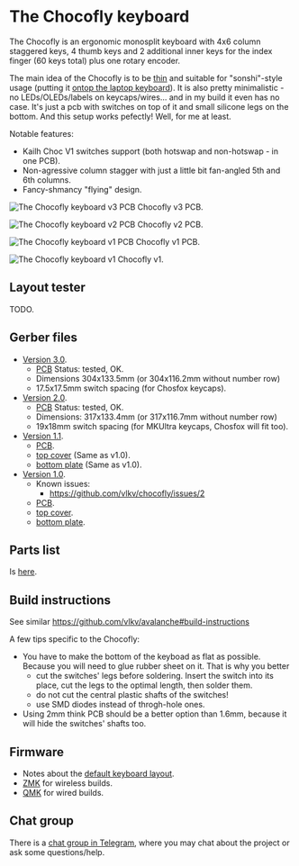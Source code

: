 # The Chocofly keyboard

The Chocofly is an ergonomic monosplit keyboard with 4x6 column staggered keys,
4 thumb keys and 2 additional inner keys for the index finger (60 keys total) plus one rotary encoder.

The main idea of the Chocofly is to be [thin](https://imgur.com/a/kJ5HPdX) and suitable for "sonshi"-style usage (putting it [ontop the laptop keyboard](https://imgur.com/gallery/Bps65YA)). It is also pretty minimalistic - no LEDs/OLEDs/labels on keycaps/wires... and in my build it even has no case. It's just a pcb with switches on top of it and small silicone legs on the bottom. And this setup works pefectly! Well, for me at least.

Notable features:
- Kailh Choc V1 switches support (both hotswap and non-hotswap - in one PCB).
- Non-agressive column stagger with just a little bit fan-angled 5th and 6th columns.
- Fancy-shmancy "flying" design.

![The Chocofly keyboard v3 PCB](/images/chocofly_pcb_v3-0_B.jpeg)
Chocofly v3 PCB.

![The Chocofly keyboard v2 PCB](/images/chocofly_pcb_v2-0.png)
Chocofly v2 PCB.

![The Chocofly keyboard v1 PCB](/images/chocofly_pcb_v1-0.jpg)
Chocofly v1 PCB.

![The Chocofly keyboard v1](/images/chocofly_v1-0.jpg)
Chocofly v1.


## Layout tester

TODO.


## Gerber files
* [Version 3.0](https://github.com/vlkv/chocofly/tree/v3.0).
  * [PCB](https://github.com/vlkv/chocofly/blob/v3.0/pcb/chocofly_v3_0_pcb.zip) Status: tested, OK.
  * Dimensions 304x133.5mm (or 304x116.2mm without number row)
  * 17.5x17.5mm switch spacing (for Chosfox keycaps).
* [Version 2.0](https://github.com/vlkv/chocofly/tree/v2.0).
  * [PCB](https://github.com/vlkv/chocofly/blob/v2.0/pcb/chocofly_v2_0_pcb.zip) Status: tested, OK.
  * Dimensions: 317x133.4mm (or 317x116.7mm without number row)
  * 19x18mm switch spacing (for MKUltra keycaps, Chosfox will fit too).
* [Version 1.1](https://github.com/vlkv/chocofly/tree/v1.1).
  * [PCB](https://github.com/vlkv/chocofly/blob/v1.1/pcb/chocofly_v1_1_pcb.zip).
  * [top cover](https://github.com/vlkv/chocofly/blob/v1.0/top_cover/chocofly_v1_0_top_cover.zip) (Same as v1.0).
  * [bottom plate](https://github.com/vlkv/chocofly/blob/master/bottom_plate/chocofly_v1_0_bottom_plate.zip) (Same as v1.0).
* [Version 1.0](https://github.com/vlkv/chocofly/tree/v1.0).
  * Known issues:
    * https://github.com/vlkv/chocofly/issues/2
  * [PCB](https://github.com/vlkv/chocofly/blob/v1.0/pcb/chocofly_v1_0_pcb.zip).
  * [top cover](https://github.com/vlkv/chocofly/blob/v1.0/top_cover/chocofly_v1_0_top_cover.zip).
  * [bottom plate](https://github.com/vlkv/chocofly/blob/master/bottom_plate/chocofly_v1_0_bottom_plate.zip).


## Parts list

Is [here](parts_list.md).


## Build instructions

See similar https://github.com/vlkv/avalanche#build-instructions

A few tips specific to the Chocofly:
- You have to make the bottom of the keyboad as flat as possible. Because you will need to glue rubber sheet on it. That is why you better
  * cut the switches' legs before soldering. Insert the switch into its place, cut the legs to the optimal length, then solder them.
  * do not cut the central plastic shafts of the switches!
  * use SMD diodes instead of throgh-hole ones.
- Using 2mm think PCB should be a better option than 1.6mm, because it will hide the switches' shafts too.

## Firmware
* Notes about the [default keyboard layout](https://github.com/vlkv/chocofly/blob/master/docs/layout.md).
* [ZMK](https://github.com/vlkv/chocofly-zmk-config) for wireless builds.
* [QMK](https://github.com/vlkv/qmk_firmware/tree/master/keyboards/chocofly) for wired builds.


## Chat group

There is a [chat group in Telegram](https://t.me/avalanche_kb), where you may chat about the project or ask some questions/help.

